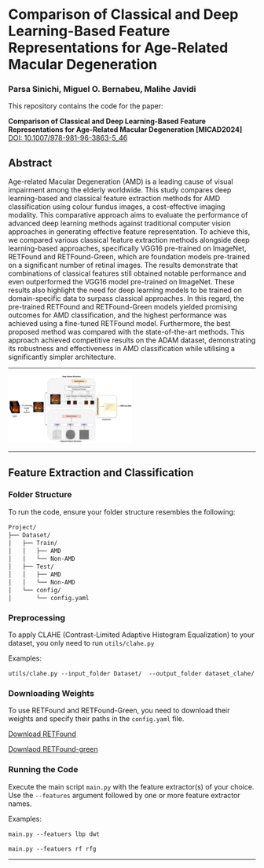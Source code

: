 # Comparison of Classical and Deep Learning-Based Feature Representations for Age-Related Macular Degeneration

### Parsa Sinichi, Miguel O. Bernabeu, Malihe Javidi

This repository contains the code for the paper:

**Comparison of Classical and Deep Learning-Based Feature Representations for Age-Related Macular Degeneration [MICAD2024]**  
[DOI: 10.1007/978-981-96-3863-5_46](https://doi.org/10.1007/978-981-96-3863-5_46)

## Abstract

Age-related Macular Degeneration (AMD) is a leading cause of visual impairment among the elderly worldwide. This study compares deep learning-based and classical feature extraction methods for AMD classification using colour fundus images, a cost-effective imaging modality. This comparative approach aims to evaluate the performance of advanced deep learning methods against traditional computer vision approaches in generating effective feature representation. To achieve this, we compared various classical feature extraction methods alongside deep learning-based approaches, specifically VGG16 pre-trained on ImageNet, RETFound and RETFound-Green, which are foundation models pre-trained on a significant number of retinal images. The results demonstrate that combinations of classical features still obtained notable performance and even outperformed the VGG16 model pre-trained on ImageNet. These results also highlight the need for deep learning models to be trained on domain-specific data to surpass classical approaches. In this regard, the pre-trained RETFound and RETFound-Green models yielded promising outcomes for AMD classification, and the highest performance was achieved using a fine-tuned RETFound model. Furthermore, the best proposed method was compared with the state-of-the-art methods. This approach achieved competitive results on the ADAM dataset, demonstrating its robustness and effectiveness in AMD classification while utilising a significantly simpler architecture.

---

<img src="figures/Fig1 (1).png" alt="Duration Predictor" width="50%" style="width:50%">

---

## Feature Extraction and Classification

### Folder Structure

To run the code, ensure your folder structure resembles the following:

```
Project/
├── Dataset/
│   ├── Train/
│   │   ├── AMD
│   │   └── Non-AMD
│   ├── Test/
│   │   ├── AMD
│   │   └── Non-AMD
│   └── config/
│       └── config.yaml
```

### Preprocessing

To apply CLAHE (Contrast-Limited Adaptive Histogram Equalization) to your dataset, you only need to run `utils/clahe.py`

Examples:

```console
utils/clahe.py --input_folder Dataset/  --output_folder dataset_clahe/
```

### Downloading Weights

To use RETFound and RETFound-Green, you need to download their weights and specify their paths in the `config.yaml` file.

[Download RETFound](https://github.com/rmaphoh/RETFound_MAE)

[Downlaod RETFound-green](https://github.com/justinengelmann/RETFound_Green)

### Running the Code

Execute the main script `main.py` with the feature extractor(s) of your choice. Use the `--features` argument followed by one or more feature extractor names.

Examples:

```console
main.py --featuers lbp dwt
```

```console
main.py --featuers rf rfg
```

---
